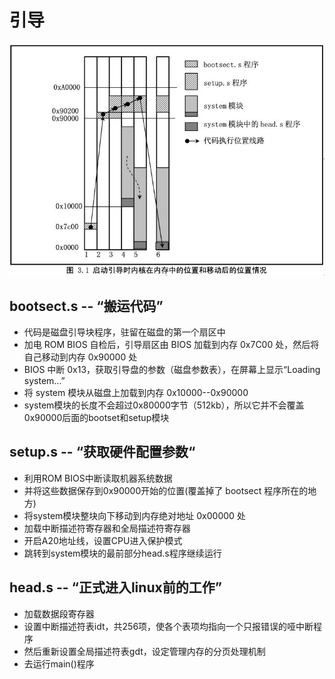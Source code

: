 # 引导
![](../../photo/paste-92f690f08065f025b8baa752d8061925d21c9e2a.jpg)

## bootsect.s -- “搬运代码”
- 代码是磁盘引导块程序，驻留在磁盘的第一个扇区中
- 加电 ROM BIOS 自检后，引导扇区由 BIOS 加载到内存 0x7C00 处，然后将自己移动到内存 0x90000 处
- BIOS 中断 0x13，获取引导盘的参数（磁盘参数表），在屏幕上显示“Loading system...”
- 将 system 模块从磁盘上加载到内存 0x10000--0x90000
- system模块的长度不会超过0x80000字节（512kb），所以它并不会覆盖0x90000后面的bootset和setup模块

## setup.s -- “获取硬件配置参数“
- 利用ROM BIOS中断读取机器系统数据
- 并将这些数据保存到0x90000开始的位置(覆盖掉了 bootsect 程序所在的地方)
- 将system模块整块向下移动到内存绝对地址 0x00000 处
- 加载中断描述符寄存器和全局描述符寄存器
- 开启A20地址线，设置CPU进入保护模式
- 跳转到system模块的最前部分head.s程序继续运行

## head.s -- “正式进入linux前的工作”
- 加载数据段寄存器
- 设置中断描述符表idt，共256项，使各个表项均指向一个只报错误的哑中断程序
- 然后重新设置全局描述符表gdt，设定管理内存的分页处理机制
- 去运行main()程序


